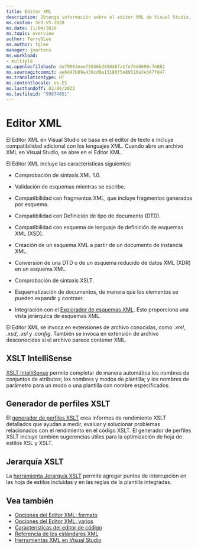 ```yaml
---
title: Editor XML
description: Obtenga información sobre el editor XML de Visual Studio, que se basa en el editor de texto e incluye compatibilidad adicional con los lenguajes XML.
ms.custom: SEO-VS-2020
ms.date: 11/04/2016
ms.topic: overview
author: TerryGLee
ms.author: tglee
manager: jmartens
ms.workload:
- multiple
ms.openlocfilehash: de79063eeef5056bd850d8fa1fe76d6698c7e082
ms.sourcegitcommit: ae6d47b09a439cd0e13180f5e89510e3e347fd47
ms.translationtype: HT
ms.contentlocale: es-ES
ms.lasthandoff: 02/08/2021
ms.locfileid: "99874851"
---
```

# <a name="xml-editor"></a>Editor XML

El Editor XML en Visual Studio se basa en el editor de texto e incluye compatibilidad adicional con los lenguajes XML. Cuando abre un archivo XML en Visual Studio, se abre en el Editor XML.

El Editor XML incluye las características siguientes:

- Comprobación de sintaxis XML 1.0.

- Validación de esquemas mientras se escribe.

- Compatibilidad con fragmentos XML, que incluye fragmentos generados por esquema.

- Compatibilidad con Definición de tipo de documento (DTD).

- Compatibilidad con esquema de lenguaje de definición de esquemas XML (XSD).

- Creación de un esquema XML a partir de un documento de instancia XML.

- Conversión de una DTD o de un esquema reducido de datos XML (XDR) en un esquema XML.

- Comprobación de sintaxis XSLT.

- Esquematización de documentos, de manera que los elementos se pueden expandir y contraer.

- Integración con el [Explorador de esquemas XML](../xml-tools/xml-schema-explorer.md). Esto proporciona una vista jerárquica de esquemas XML.

El Editor XML se invoca en extensiones de archivo conocidas, como *.xml*, *.xsd*, *.xsl* y *.config*. También se invoca en extensión de archivo desconocidas si el archivo parece contener XML.

## <a name="xslt-intellisense"></a>XSLT IntelliSense

[XSLT IntelliSense](../xml-tools/xml-editor-intellisense-features.md) permite completar de manera automática los nombres de conjuntos de atributos; los nombres y modos de plantilla; y los nombres de parámetro para un modo o una plantilla con nombre especificados.

## <a name="xslt-profiler"></a>Generador de perfiles XSLT

El [generador de perfiles XSLT](../xml-tools/xslt-profiler.md) crea informes de rendimiento XSLT detallados que ayudan a medir, evaluar y solucionar problemas relacionados con el rendimiento en el código XSLT. El generador de perfiles XSLT incluye también sugerencias útiles para la optimización de hoja de estilos XSL y XSLT.

## <a name="xslt-hierarchy"></a>Jerarquía XSLT

La [herramienta Jerarquía XSLT](../xml-tools/walkthrough-using-xslt-hierarchy.md) permite agregar puntos de interrupción en las hoja de estilos incluidas y en las reglas de la plantilla integradas.

## <a name="see-also"></a>Vea también

- [Opciones del Editor XML: formato](../ide/reference/options-text-editor-xml-formatting.md)
- [Opciones del Editor XML: varios](../ide/reference/options-text-editor-xml-miscellaneous.md)
- [Características del editor de código](../ide/writing-code-in-the-code-and-text-editor.md)
- [Referencia de los estándares XML](/previous-versions/dotnet/netframework-4.0/ms256177(v=vs.100))
- [Herramientas XML en Visual Studio](../xml-tools/xml-tools-in-visual-studio.md)